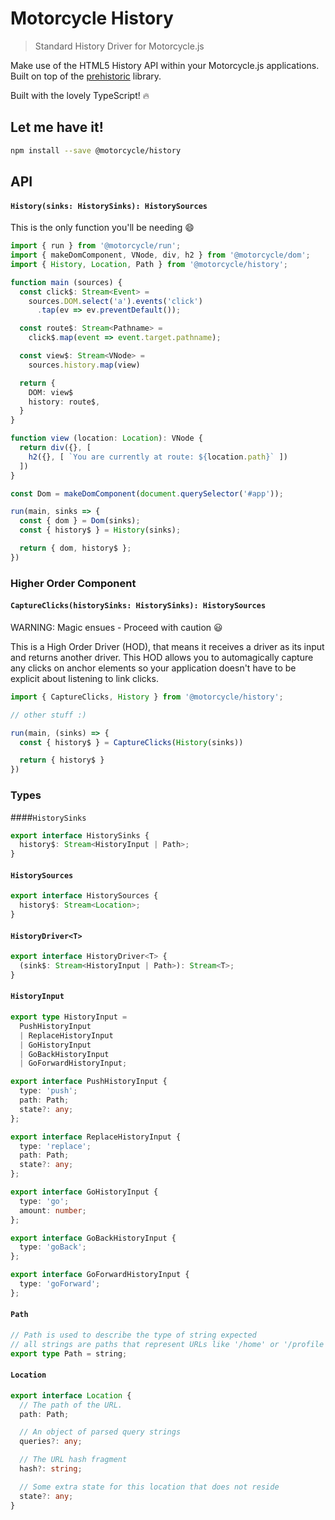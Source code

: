 # Motorcycle History

> Standard History Driver for Motorcycle.js

Make use of the HTML5 History API within your Motorcycle.js applications.
Built on top of the [prehistoric](https://github.com/TylorS/prehistoric) library.

Built with the lovely TypeScript! :fire:

## Let me have it!
```sh
npm install --save @motorcycle/history
```

## API

#### `History(sinks: HistorySinks): HistorySources`

This is the only function you'll be needing :smile:

```typescript
import { run } from '@motorcycle/run';
import { makeDomComponent, VNode, div, h2 } from '@motorcycle/dom';
import { History, Location, Path } from '@motorcycle/history';

function main (sources) {
  const click$: Stream<Event> =
    sources.DOM.select('a').events('click')
      .tap(ev => ev.preventDefault());

  const route$: Stream<Pathname> =
    click$.map(event => event.target.pathname);

  const view$: Stream<VNode> =
    sources.history.map(view)

  return {
    DOM: view$
    history: route$,
  }
}

function view (location: Location): VNode {
  return div({}, [
    h2({}, [ `You are currently at route: ${location.path}` ])
  ])
}

const Dom = makeDomComponent(document.querySelector('#app'));

run(main, sinks => {
  const { dom } = Dom(sinks);
  const { history$ } = History(sinks);

  return { dom, history$ };
})
```

### Higher Order Component

#### `CaptureClicks(historySinks: HistorySinks): HistorySources`

WARNING: Magic ensues - Proceed with caution :smiley:

This is a High Order Driver (HOD), that means it receives a driver as its input and
returns another driver. This HOD allows you to automagically capture any clicks on
anchor elements so your application doesn't have to be explicit about listening to link
clicks.

```typescript
import { CaptureClicks, History } from '@motorcycle/history';

// other stuff :)

run(main, (sinks) => {
  const { history$ } = CaptureClicks(History(sinks))

  return { history$ }
})
```

### Types

####`HistorySinks`
```typescript
export interface HistorySinks {
  history$: Stream<HistoryInput | Path>;
}
```

#### `HistorySources`
```typescript
export interface HistorySources {
  history$: Stream<Location>;
}
```

#### `HistoryDriver<T>`
```typescript
export interface HistoryDriver<T> {
  (sink$: Stream<HistoryInput | Path>): Stream<T>;
}
```

#### `HistoryInput`
```typescript
export type HistoryInput =
  PushHistoryInput
  | ReplaceHistoryInput
  | GoHistoryInput
  | GoBackHistoryInput
  | GoForwardHistoryInput;

export interface PushHistoryInput {
  type: 'push';
  path: Path;
  state?: any;
};

export interface ReplaceHistoryInput {
  type: 'replace';
  path: Path;
  state?: any;
};

export interface GoHistoryInput {
  type: 'go';
  amount: number;
};

export interface GoBackHistoryInput {
  type: 'goBack';
};

export interface GoForwardHistoryInput {
  type: 'goForward';
};
```

#### `Path`
```typescript
// Path is used to describe the type of string expected
// all strings are paths that represent URLs like '/home' or '/profile'
export type Path = string;
```

#### `Location`
```typescript
export interface Location {
  // The path of the URL.
  path: Path;

  // An object of parsed query strings
  queries?: any;

  // The URL hash fragment
  hash?: string;

  // Some extra state for this location that does not reside
  state?: any;
}
```